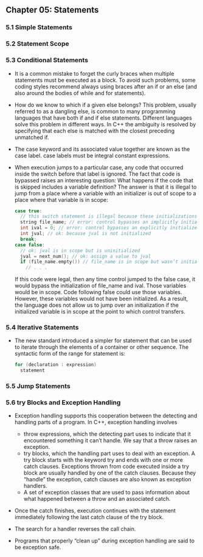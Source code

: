 ## Chapter 05: Statements

### 5.1 Simple Statements

### 5.2 Statement Scope

### 5.3 Conditional Statements

- It is a common mistake to forget the curly braces when multiple statements must be executed as a block. To avoid such problems, some coding styles recommend always using braces after an if or an else (and also around the bodies of while and for statements).

- How do we know to which if a given else belongs? This problem, usually referred to as a dangling else, is common to many programming languages that have both if and if else statements. Different languages solve this problem in different ways. In C++ the ambiguity is resolved by specifying that each else is matched with the closest preceding unmatched if.

- The case keyword and its associated value together are known as the case label. case labels must be integral constant expressions.

- When execution jumps to a particular case, any code that occurred inside the switch before that label is ignored. The fact that code is bypassed raises an interesting question: What happens if the code that is skipped includes a variable definition? The answer is that it is illegal to jump from a place where a variable with an initializer is out of scope to a place where that variable is in scope:
  ```c++
  case true:
    // this switch statement is illegal because these initializations might be bypassed
    string file_name; // error: control bypasses an implicitly initialized variable
    int ival = 0; // error: control bypasses an explicitly initialized variable
    int jval; // ok: because jval is not initialized
    break;
  case false:
    // ok: jval is in scope but is uninitialized
    jval = next_num(); // ok: assign a value to jval
    if (file_name.empty()) // file_name is in scope but wasn’t initialized
      // . . .
  ```
	If this code were legal, then any time control jumped to the false case, it would bypass the initialization of file_name and ival. Those variables would be in scope. Code following false could use those variables. However, these variables would not have been initialized. As a result, the language does not allow us to jump over an initialization if the initialized variable is in scope at the point to which control transfers.

### 5.4 Iterative Statements

- The new standard introduced a simpler for statement that can be used to iterate through the elements of a container or other sequence. The syntactic form of the range for statement is:
  ```c++
  for (declaration : expression)
    statement
  ```

### 5.5 Jump Statements

### 5.6 try Blocks and Exception Handling

- Exception handling supports this cooperation between the detecting and handling parts of a program. In C++, exception handling involves
	- throw expressions, which the detecting part uses to indicate that it encountered something it can’t handle. We say that a throw raises an exception.
	- try blocks, which the handling part uses to deal with an exception. A try block starts with the keyword try and ends with one or more catch clauses. Exceptions thrown from code executed inside a try block are usually handled by one of the catch clauses. Because they “handle” the exception, catch clauses are also known as exception handlers.
	- A set of exception classes that are used to pass information about what happened between a throw and an associated catch.

- Once the catch finishes, execution continues with the statement immediately following the last catch clause of the try block.

- The search for a handler reverses the call chain.

- Programs that properly “clean up” during exception handling are said to be exception safe. 